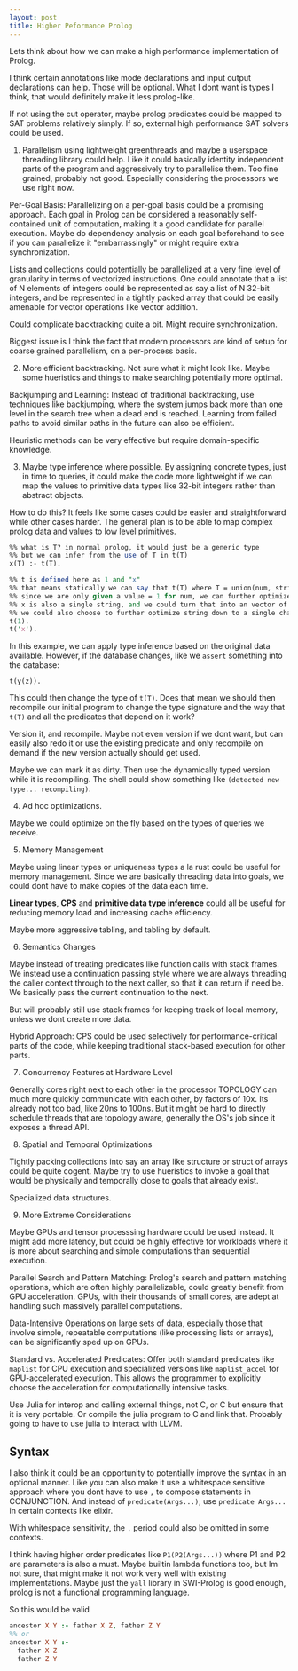 ```yaml
---
layout: post
title: Higher Peformance Prolog
---
```


Lets think about how we can make a high performance implementation of Prolog.

I think certain annotations like mode declarations and input output declarations can help.
Those will be optional. What I dont want is types I think, that would definitely make it less prolog-like.

If not using the cut operator, maybe prolog predicates could be mapped to SAT problems relatively simply.
If so, external high performance SAT solvers could be used.

1. Parallelism using lightweight greenthreads and maybe a userspace threading library could help.
Like it could basically identity independent parts of the program and aggressively try to parallelise them.
Too fine grained, probably not good. Especially considering the processors we use right now.

Per-Goal Basis: Parallelizing on a per-goal basis could be a promising approach. Each goal in Prolog can be considered a reasonably self-contained unit of computation, making it a good candidate for parallel execution. Maybe do dependency analysis on each goal beforehand to see if you can parallelize it "embarrassingly" or might require extra synchronization.

Lists and collections could potentially be parallelized at a very fine level of granularity in terms of vectorized instructions.
One could annotate that a list of N elements of integers could be represented as say a list of N 32-bit integers, and be represented in a tightly packed array that could be easily amenable for vector operations like vector addition.

Could complicate backtracking quite a bit. Might require synchronization.

Biggest issue is I think the fact that modern processors are kind of setup for coarse grained parallelism, on a per-process basis.

2. More efficient backtracking. Not sure what it might look like. Maybe some hueristics and things to make searching potentially more optimal.

Backjumping and Learning: Instead of traditional backtracking, use techniques like backjumping, where the system jumps back more than one level in the search tree when a dead end is reached. Learning from failed paths to avoid similar paths in the future can also be efficient.

Heuristic methods can be very effective but require domain-specific knowledge.

3. Maybe type inference where possible. By assigning concrete types, just in time to queries, it could make the code more lightweight if we can map the values to primitive data types like 32-bit integers rather than abstract objects.

How to do this? It feels like some cases could be easier and straightforward while other cases harder. The general plan is to be able to map complex prolog data and values to low level primitives.

```pl
%% what is T? in normal prolog, it would just be a generic type
%% but we can infer from the use of T in t(T)
x(T) :- t(T).

%% t is defined here as 1 and "x"
%% that means statically we can say that t(T) where T = union(num, string)
%% since we are only given a value = 1 for num, we can further optimize and say num = int8
%% x is also a single string, and we could turn that into an vector of 1-byte each to represent ASCII because we dont need UTF-8 encoding
%% we could also choose to further optimize string down to a single char rather than a vector or array, since we are only given a string with 1 element
t(1).
t('x').
```

In this example, we can apply type inference based on the original data available. However, if the database changes, like we `assert` something into the database:

```
t(y(z)).
```

This could then change the type of `t(T)`. Does that mean we should then recompile our initial program to change the type signature and the way that `t(T)` and all the predicates that depend on it work?

Version it, and recompile. Maybe not even version if we dont want, but can easily also redo it or use the existing predicate and only recompile on demand if the new version actually should get used.

Maybe we can mark it as dirty. Then use the dynamically typed version while it is recompiling. The shell could show something like `(detected new type... recompiling)`.

4. Ad hoc optimizations.

Maybe we could optimize on the fly based on the types of queries we receive.

5. Memory Management

Maybe using linear types or uniqueness types a la rust could be useful for memory management. Since we are basically threading data into goals, we could dont have to make copies of the data each time.

**Linear types**, **CPS** and **primitive data type inference** could all be useful for reducing memory load and increasing cache efficiency.

Maybe more aggressive tabling, and tabling by default.

6. Semantics Changes

Maybe instead of treating predicates like function calls with stack frames. We instead use a continuation passing style where we are always threading the caller context through to the next caller, so that it can return if need be. We basically pass the current continuation to the next.

But will probably still use stack frames for keeping track of local memory, unless we dont create more data.

Hybrid Approach: CPS could be used selectively for performance-critical parts of the code, while keeping traditional stack-based execution for other parts.

7. Concurrency Features at Hardware Level

Generally cores right next to each other in the processor TOPOLOGY can much more quickly communicate with each other, by factors of 10x. Its already not too bad, like 20ns to 100ns. But it might be hard to directly schedule threads that are topology aware, generally the OS's job since it exposes a thread API.

8. Spatial and Temporal Optimizations

Tightly packing collections into say an array like structure or struct of arrays could be quite cogent.
Maybe try to use hueristics to invoke a goal that would be physically and temporally close to goals that already exist.

Specialized data structures.

9. More Extreme Considerations

Maybe GPUs and tensor processsing hardware could be used instead. It might add more latency, but could be highly effective for workloads where it is more about searching and simple computations than sequential execution.

Parallel Search and Pattern Matching: Prolog's search and pattern matching operations, which are often highly parallelizable, could greatly benefit from GPU acceleration. GPUs, with their thousands of small cores, are adept at handling such massively parallel computations.

Data-Intensive Operations on large sets of data, especially those that involve simple, repeatable computations (like processing lists or arrays), can be significantly sped up on GPUs.

Standard vs. Accelerated Predicates: Offer both standard predicates like `maplist` for CPU execution and specialized versions like `maplist_accel` for GPU-accelerated execution. This allows the programmer to explicitly choose the acceleration for computationally intensive tasks.

Use Julia for interop and calling external things, not C, or C but ensure that it is very portable.
Or compile the julia program to C and link that. Probably going to have to use julia to interact with LLVM.

## Syntax

I also think it could be an opportunity to potentially improve the syntax in an optional manner. Like you can also make it use a whitespace sensitive approach where you dont have to use `,` to compose statements in CONJUNCTION. And instead of `predicate(Args...)`, use `predicate Args...` in certain contexts like elixir.

With whitespace sensitivity, the `.` period could also be omitted in some contexts.

I think having higher order predicates like `P1(P2(Args...))` where P1 and P2 are parameters is also a must. Maybe builtin lambda functions too, but Im not sure, that might make it not work very well with existing implementations. Maybe just the `yall` library in SWI-Prolog is good enough, prolog is not a functional programming language.

So this would be valid

```prolog
ancestor X Y :- father X Z, father Z Y
%% or
ancestor X Y :-
  father X Z
  father Z Y
```
